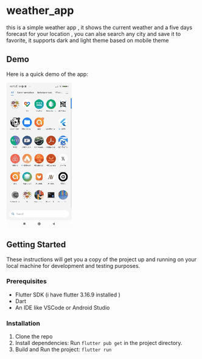 # weather_app
 
this is a simple weather app , it shows the current weather and a five days forecast for your location , you can alse search any city and save it to favorite, it supports dark and light theme based on mobile theme

## Demo
Here is a quick demo of the app:

![](https://github.com/walaa-arebi/weather_app/blob/main/Screenrecord.gif)

## Getting Started
These instructions will get you a copy of the project up and running on your local machine for development and testing purposes.

### Prerequisites
- Flutter SDK (i have flutter 3.16.9 installed )
- Dart
- An IDE like VSCode or Android Studio

### Installation
1. Clone the repo
2. Install dependencies: Run `flutter pub get` in the project directory.
3. Build and Run the project: `flutter run`

